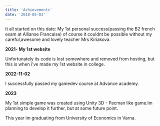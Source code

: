 ```yaml
---
title: 'Achievements'
date: '2018-05-03'
---
```


It all started on this date: My 1st personal success(passing the B2 french exam at Allianse Francaise) of course it couldnt be possible without my careful,awesome and lovely teacher Mrs Kiriakova.

**2021- My 1st website**

Unfortunately its code is lost somewhere and removed from hosting, but this is when i've made my 1st website in college.

**2022-11-02**

I successfully passed my gamedev course at Advance academy.

**2023**

My 1st simple game was created using Unity 3D - Pacman like game.Im planning to develop it further, but at some future point.

This year im graduating from University of Economics in Varna.
